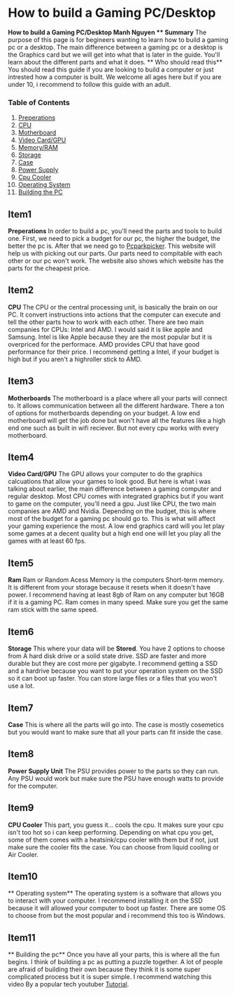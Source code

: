# How to build a Gaming PC/Desktop
**How to build a Gaming PC/Desktop
**Manh Nguyen**
** Summary** The purpose of this page is for begineers wanting to learn how to build a gaming pc or a desktop. The main difference between a gaming pc or a desktop is the Graphics card but we will get into what that is later in the guide. You'll learn about the different parts and what it does.
** Who should read this** You should read this guide if you are looking to build a computer or just intrested how a computer is built. We welcome all ages here but if you are under 10, i recommend to follow this guide with an adult.


### Table of Contents
1. [Preperations](#item1)
2. [CPU](#item2)
3. [Motherboard](#item3)
4. [Video Card/GPU](#item4)
5. [Memory/RAM](#item5)
6. [Storage](#item6)
7. [Case](#item7)
8. [Power Supply](#item8)
9. [Cpu Cooler](#item9)
10. [Operating System](#item10)
11. [Building the PC](#item11)


## Item1

**Preperations** In order to build a pc, you'll need the parts and tools to build one. First, we need to pick a budget for our pc, the higher the budget, the better the pc is. After that we need go to [Pcparkpicker](https://pcpartpicker.com/). This website will help us with picking out our parts. Our parts need to compitable with each other or our pc won't work. The website also shows which website has the parts for the cheapest price.

## Item2

**CPU** The CPU or the central processing unit, is basically the brain on our PC. It convert instructions into actions that the computer can execute and tell the other parts how to work with each other. There are two main companies for CPUs: Intel and AMD. I would said it is like apple and Samsung. Intel is like Apple because they are the most popular but it is overpriced for the performace. AMD provides CPU that have good performance for their price. I recommend getting a Intel, if your budget is high but if you aren't a highroller stick to AMD.

## Item3

**Motherboards** The motherboard is a place where all your parts will connect to. It allows communication between all the different hardware. There a ton of options for motherboards depending on your budget. A low end motherboard will get the job done but won't have all the features like a high end one such as built in wifi reciever. But not every cpu works with every motherboard.


## Item4

**Video Card/GPU** The GPU allows your computer to do the graphics calcuations that allow your games to look good. But here is what i was talking about earlier, the main difference between a gaming computer and regular desktop. Most CPU comes with integrated graphics but if you want to game on the computer, you'll need a gpu. Just like CPU, the two main companies are AMD and Nvidia. Depending on the budget, this is where most of the budget for a gaming pc should go to. This is what will affect your gaming experience the most. A low end graphics card will you let play some games at a decent quality but a high end one will let you play all the games with at least 60 fps.

## Item5

**Ram** Ram or Random Acess Memory is the computers Short-term memory. It is different from your storage because it resets when it doesn't have power. I recommend having at least 8gb of Ram on any computer but 16GB if it is a gaming PC. Ram comes in many speed. Make sure you get the same ram stick with the same speed.

## Item6

**Storage** This where your data will be **Stored**. You have 2 options to choose from A hard disk drive or a solid state drive. SSD are faster and more durable but they are cost more per gigabyte. I recommend getting a SSD and a hardrive because you want to put your operation system on the SSD so it can boot up faster. You can store large files or a files that you won't use a lot.

## Item7

**Case** This is where all the parts will go into. The case is mostly cosemetics but you would want to make sure that all your parts can fit inside the case.

## Item8

 **Power Supply Unit** The PSU provides power to the parts so they can run. Any PSU would work but make sure the PSU have enough watts to provide for the computer.
 
 ## Item9
 
 **CPU Cooler** This part, you guess it... cools the cpu. It makes sure your cpu isn't too hot so i can keep performing. Depending on what cpu you get, some of them comes with a heatsink/cpu cooler with them but if not, just make sure the cooler fits the case. You can choose from liquid cooling or Air Cooler.
 
 ## Item10
 
 ** Operating system** The operating system is a software that allows you to interact with your computer. I recommend installing it on the SSD because it will allowed your computer to boot up faster. There are some OS to choose from but the most popular and i recommend this too is Windows.
 
 ## Item11
 
 ** Building the pc** Once you have all your parts, this is where all the fun begins. I think of building a pc as putting a puzzle together. A lot of people are afraid of building their own because they think it is some super complicated process but it is super simple. I recommend watching this video By a popular tech youtuber [Tutorial](https://www.youtube.com/watch?v=OZaFqY8UF6I&ab_channel=TechSource). 


